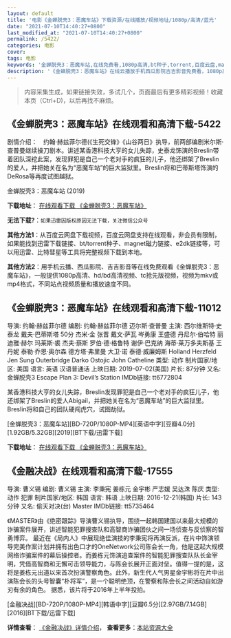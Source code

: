 ```yaml
---
layout: default
title: '电影《金蝉脱壳3：恶魔车站》下载资源/在线播放/视频地址/1080p/高清/蓝光'
date: "2021-07-10T14:40:27+0800"
last_modified_at: "2021-07-10T14:40:27+0800"
permalink: /5422/
categories: 电影
cover:
tags: 电影
keywords: '金蝉脱壳3：恶魔车站,在线免费看,1080p高清,bt种子,torrent,百度云盘,magnet,磁力链,迅雷下载资源'
description: '《金蝉脱壳3：恶魔车站》在线云播放手机西瓜影院吉吉影音免费看，1080p高清bd/hd未删减完整版和tc抢先枪版，mkv/mp4格式，附带bt/torrent种子、magnet/磁力链、百度云盘、网盘资源迅雷下载链接'
---
```


>内容采集生成，如果链接失效，多试几个，页面最后有更多精彩视频！收藏本页（Ctrl+D)，以后再找不麻烦。


## 《金蝉脱壳3：恶魔车站》在线观看和高清下载-5422

剧情介绍：　约翰·赫兹菲尔德(《生死交锋》《山谷两日》执导，前两部编剧米尔斯·查普曼继续操刀剧本。讲述某香港科技大亨的女儿失踪，史泰龙饰演的Breslin带着团队深挖此案，发现罪犯是自己一个老对手的疯狂的儿子，他还绑架了Breslin的爱人，并把她关在名为“恶魔车站”的巨大监狱里。Breslin将和巴蒂斯塔饰演的DeRosa等再度试图越狱。


金蝉脱壳3：恶魔车站 (2019)

**下载地址**： [在线观看下载 《金蝉脱壳3：恶魔车站》](https://www.btbtdy.me/btdy/dy16230.html) 


**无法下载?**：`如果迅雷因版权原因无法下载，关注微信公众号 `

**其他方法1**：从百度云网盘下载视频，百度云网盘支持在线观看，非会员有限制，如果能找到迅雷下载链接、bt/torrent种子、magnet磁力链接、e2dk链接等，可以用迅雷、比特彗星等工具将完整视频下载到本地。

**其他方法2**：用手机云播、西瓜影院、吉吉影音等在线免费观看《金蝉脱壳3：恶魔车站》，一般提供1080p高清、hd/bd高清视频、tc抢先版视频，视频为mkv或mp4格式，不同站点视频质量和播放速度不同。


## 《金蝉脱壳3：恶魔车站》在线观看和高清下载-11012

导演: 约翰·赫兹菲尔德 编剧: 约翰·赫兹菲尔德 迈尔斯·查普曼 主演: 西尔维斯特·史泰龙 戴夫·巴蒂斯塔 50分 杰米·金 张晋 戴文·萨瓦 岑勇康 王盛德 丹尼尔·伯哈特 丽迪雅·赫尔 玛莱斯·裘 杰夫·蔡斯 罗伯·德·格鲁特 谢伊·巴克纳 海蒂·莱万多夫斯基 王丹妮 泰勒·乔恩·奥尔森 德方塔·弗里曼 大卫·诺 泰德·威廉姆斯 Holland Herzfeld Jen Sung Outerbridge Darko Ostojic John Catheline 类型: 动作 制片国家/地区: 美国 语言: 英语 汉语普通话 上映日期: 2019-07-02(美国) 片长: 87分钟 又名: 金蝉脱壳3 Escape Plan 3: Devil’s Station IMDb链接: tt6772804

某香港科技大亨的女儿失踪，Breslin发现罪犯是自己一个老对手的疯狂儿子，他还绑架了Breslin的爱人Abigail，并把她关在名为“恶魔车站”的巨大监狱里。 Breslin将和自己的团队硬闯虎穴，试图劫狱。


[金蝉脱壳3：恶魔车站][BD-720P/1080P-MP4][英语中字][豆瓣4.0分][1.92GB/5.32GB][2019][BT下载/迅雷下载]

**下载地址**： [在线观看下载 《金蝉脱壳3：恶魔车站》](https://www.btdx8.com/torrent/jctqsemcz_2019.html) 


## 《金融决战》在线观看和高清下载-17555

导演: 曹义锡‍ 编剧: 曹义锡‍ 主演: 李秉宪 姜栋元 金宇彬 严志媛 吴达洙 陈庆 类型: 动作 犯罪 制片国家/地区: 韩国 语言: 韩语 上映日期: 2016-12-21(韩国) 片长: 143分钟 又名: 偷天对决(台) Master IMDb链接: tt5735464

《MASTER》由《绝密跟踪》导演曹义锡执导，围绕一起韩国建国以来最大规模的诈骗案件展开，讲述智能犯罪搜查队和高智商诈骗团伙之间一场侦查与反侦察的智勇博弈。 最近在《局内人》中展现绝佳演技的李秉宪将再演反派，在片中饰演领导完美作案计划并拥有出色口才的OneNetwork公司陈会长一角，他是这起大规模网络诈骗案件的幕后操控者。而姜栋元饰演追查案件的智能犯罪搜查队队长金宰明，凭借高智商和无懈可击领导能力，与陈会长展开正面对垒。值得一提的是，这将是姜栋元出道以来首次扮演警察角色。此外，新生代人气男星金宇彬将在片中出演陈会长的头号智囊“朴将军”，是一个聪明绝顶，在警察和陈会长之间活动自如游刃有余的角色。 据悉，该片将于2016年上半年投拍。


[金融决战][BD-720P/1080P-MP4][韩语中字][豆瓣6.5分][2.97GB/7.14GB][2016][BT下载/迅雷下载]

**详情查看**： [《金融决战》详情介绍](/movie/17555/)， **查看更多**：[本站资源大全](/movie/t/all/)

